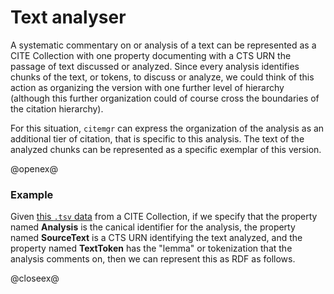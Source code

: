 # Text analyser #

A systematic commentary on or analysis of a text can be represented as a CITE Collection with one property documenting with a CTS URN the passage of text discussed or analyzed.  Since every analysis identifies chunks of the text, or tokens, to discuss or analyze, we could think of this action as organizing the version with one further level of hierarchy (although this further organization could of course cross the boundaries of the citation hierarchy).


For this situation, `citemgr` can express the organization of the analysis as an additional tier of citation, that is specific to this analysis.  The text of the analyzed chunks can be represented as a specific exemplar of this version.

@openex@

### Example ###

Given 
<a href="../../../resources/test/data/tokens.tsv" concordion:set="#ti = setHref(#HREF)">this `.tsv` data</a> from a CITE Collection, if we specify that the property named <strong>Analysis</strong> is the canical identifier for the analysis, the property named <strong>SourceText</strong> is a CTS URN identifying the text analyzed, and the property named <strong>TextToken</strong> has the "lemma" or tokenization that the analysis comments on, then we can represent this as RDF as follows.

@closeex@